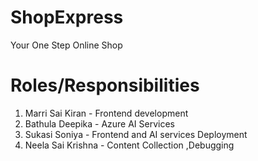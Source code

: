 # ShopExpress
Your One Step Online Shop
# Roles/Responsibilities
  1. Marri Sai Kiran      - Frontend development
  2. Bathula Deepika     - Azure AI Services
  3. Sukasi Soniya      - Frontend and AI services Deployment
  4. Neela Sai Krishna  - Content Collection ,Debugging
     
